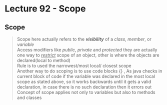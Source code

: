 # Lecture 92 - Scope

## Scope <a name="Scope">
> Scope here actually refers to the ___visibility___ of a _class_, _member_, or _variable_ <br />
> Access modifiers like _public_, _private_ and _protected_ they are actually one way to <u>_restrict_</u> 
> scope of an object, other is where the objects are declared(local to method)  <br />
> Rule is to used the narrowest/most local/ closest scope <br />
> Another way to do scoping is to use code blocks {} , As java checks in current block of code if the variable was
> declared in the most local scope as stated above, so it works backwards until it gets a valid declaration, in 
case there is no such declaration then it errors out <br />
> Concept of scope applies not only to variables but also to methods and classes <br />
